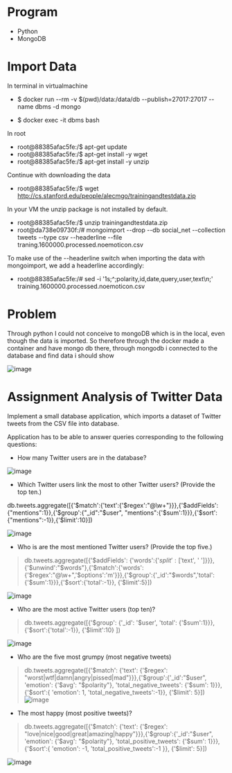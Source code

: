 
# Program 

- Python
- MongoDB

# Import Data

In terminal in virtualmachine 

- $ docker run --rm -v $(pwd)/data:/data/db --publish=27017:27017 --name dbms -d mongo

- $ docker exec -it dbms bash

In root

- root@88385afac5fe:/$ apt-get update
- root@88385afac5fe:/$ apt-get install -y wget
- root@88385afac5fe:/$ apt-get install -y unzip

Continue with downloading the data

- root@88385afac5fe:/$ wget http://cs.stanford.edu/people/alecmgo/trainingandtestdata.zip

In your VM the unzip package is not installed by default.

- root@88385afac5fe:/$ unzip trainingandtestdata.zip
- root@da738e09730f:/# mongoimport --drop --db social_net --collection tweets --type csv --headerline --file traning.1600000.processed.noemoticon.csv

To make use of the --headerline switch when importing the data with mongoimport, we add a headerline accordingly:

- root@88385afac5fe:/# sed -i '1s;^;polarity,id,date,query,user,text\n;' training.1600000.processed.noemoticon.csv

# Problem

Through python I could not conceive to mongoDB which is in the local, even though the data is imported. So therefore through the docker made a container and have mongo db there, through mongodb i connected to the database and find data i should show

![image](https://user-images.githubusercontent.com/20173643/52914947-57406300-32ce-11e9-9e79-7a6601fc188e.png)

# Assignment  Analysis of Twitter Data

Implement a small database application, which imports a dataset of Twitter tweets from the CSV file into database.

Application has to be able to answer queries corresponding to the following questions:

- How many Twitter users are in the database?

![image](https://user-images.githubusercontent.com/20173643/52914916-219b7a00-32ce-11e9-86cc-ca0589f4dc0a.png)

- Which Twitter users link the most to other Twitter users? (Provide the top ten.)

 db.tweets.aggregate([{'$match':{'text':{'$regex':"@\w+"}}},{'$addFields': {"mentions":1}},{'$group':{"_id":"$user", "mentions":{'$sum':1}}},{'$sort':{"mentions":-1}},{'$limit':10}])
 
![image](https://user-images.githubusercontent.com/20173643/52914760-8e157980-32cc-11e9-82d8-a2b2ebff7554.png)
- Who is are the most mentioned Twitter users? (Provide the top five.)
 
 > db.tweets.aggregate([{'$addFields': {'words':{'$split':['$text', ' ']}}},{'$unwind':"$words"},{'$match':{'words':{'$regex':"@\w+",'$options':'m'}}},{'$group':{'_id':"$words",'total':{'$sum':1}}},{'$sort':{'total':-1}}, {'$limit':5}])

![image](https://user-images.githubusercontent.com/20173643/52914769-9cfc2c00-32cc-11e9-9009-197718581f12.png)
- Who are the most active Twitter users (top ten)?
 
> db.tweets.aggregate([{'$group': {'_id': '$user', 'total': {'$sum':1}}},  {'$sort':{'total':-1}}, {'$limit':10} ])

![image](https://user-images.githubusercontent.com/20173643/52914783-b2715600-32cc-11e9-8c17-4b6ea767f349.png)
- Who are the five most grumpy (most negative tweets)
> db.tweets.aggregate([{'$match': {'text': {'$regex': "worst|wtf|damn|angry|pissed|mad"}}},{'$group':{'_id':"$user", 'emotion': {'$avg': "$polarity"}, 'total_negative_tweets': {'$sum': 1}}},{'$sort':{ 'emotion': 1, 'total_negative_tweets':-1}},
{'$limit': 5}])
![image](https://user-images.githubusercontent.com/20173643/52914786-c026db80-32cc-11e9-8e0b-49a9e6a93965.png)
- The most happy (most positive tweets)?

> db.tweets.aggregate([{'$match': {'text': {'$regex': "love|nice|good|great|amazing|happy"}}},{'$group':{'_id':"$user", 'emotion': {'$avg': "$polarity"}, 'total_positive_tweets': {'$sum': 1}}},{'$sort':{ 'emotion': -1, 'total_positive_tweets':-1
}}, {'$limit': 5}])

![image](https://user-images.githubusercontent.com/20173643/52914789-cd43ca80-32cc-11e9-8774-afc5d7805549.png)













